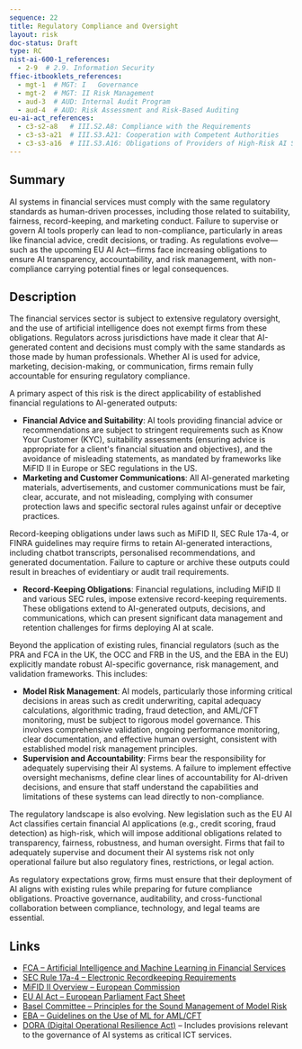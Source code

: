 ```yaml
---
sequence: 22
title: Regulatory Compliance and Oversight
layout: risk
doc-status: Draft
type: RC
nist-ai-600-1_references:
  - 2-9  # 2.9. Information Security
ffiec-itbooklets_references:
  - mgt-1  # MGT: I   Governance
  - mgt-2  # MGT: II Risk Management
  - aud-3  # AUD: Internal Audit Program
  - aud-4  # AUD: Risk Assessment and Risk-Based Auditing
eu-ai-act_references:
  - c3-s2-a8   # III.S2.A8: Compliance with the Requirements
  - c3-s3-a21  # III.S3.A21: Cooperation with Competent Authorities
  - c3-s3-a16  # III.S3.A16: Obligations of Providers of High-Risk AI Systems
---
```


## Summary

AI systems in financial services must comply with the same regulatory standards as human-driven processes, including those related to suitability, fairness, record-keeping, and marketing conduct. Failure to supervise or govern AI tools properly can lead to non-compliance, particularly in areas like financial advice, credit decisions, or trading. As regulations evolve—such as the upcoming EU AI Act—firms face increasing obligations to ensure AI transparency, accountability, and risk management, with non-compliance carrying potential fines or legal consequences.

## Description

The financial services sector is subject to extensive regulatory oversight, and the use of artificial intelligence does not exempt firms from these obligations. Regulators across jurisdictions have made it clear that AI-generated content and decisions must comply with the same standards as those made by human professionals. Whether AI is used for advice, marketing, decision-making, or communication, firms remain fully accountable for ensuring regulatory compliance.

A primary aspect of this risk is the direct applicability of established financial regulations to AI-generated outputs:
* **Financial Advice and Suitability**: AI tools providing financial advice or recommendations are subject to stringent requirements such as Know Your Customer (KYC), suitability assessments (ensuring advice is appropriate for a client's financial situation and objectives), and the avoidance of misleading statements, as mandated by frameworks like MiFID II in Europe or SEC regulations in the US.
* **Marketing and Customer Communications**: All AI-generated marketing materials, advertisements, and customer communications must be fair, clear, accurate, and not misleading, complying with consumer protection laws and specific sectoral rules against unfair or deceptive practices.

Record-keeping obligations under laws such as MiFID II, SEC Rule 17a-4, or FINRA guidelines may require firms to retain AI-generated interactions, including chatbot transcripts, personalised recommendations, and generated documentation. Failure to capture or archive these outputs could result in breaches of evidentiary or audit trail requirements.

* **Record-Keeping Obligations**: Financial regulations, including MiFID II and various SEC rules, impose extensive record-keeping requirements. These obligations extend to AI-generated outputs, decisions, and communications, which can present significant data management and retention challenges for firms deploying AI at scale.

Beyond the application of existing rules, financial regulators (such as the PRA and FCA in the UK, the OCC and FRB in the US, and the EBA in the EU) explicitly mandate robust AI-specific governance, risk management, and validation frameworks. This includes:
* **Model Risk Management**: AI models, particularly those informing critical decisions in areas such as credit underwriting, capital adequacy calculations, algorithmic trading, fraud detection, and AML/CFT monitoring, must be subject to rigorous model governance. This involves comprehensive validation, ongoing performance monitoring, clear documentation, and effective human oversight, consistent with established model risk management principles.
* **Supervision and Accountability**: Firms bear the responsibility for adequately supervising their AI systems. A failure to implement effective oversight mechanisms, define clear lines of accountability for AI-driven decisions, and ensure that staff understand the capabilities and limitations of these systems can lead directly to non-compliance.

The regulatory landscape is also evolving. New legislation such as the EU AI Act classifies certain financial AI applications (e.g., credit scoring, fraud detection) as high-risk, which will impose additional obligations related to transparency, fairness, robustness, and human oversight. Firms that fail to adequately supervise and document their AI systems risk not only operational failure but also regulatory fines, restrictions, or legal action.

As regulatory expectations grow, firms must ensure that their deployment of AI aligns with existing rules while preparing for future compliance obligations. Proactive governance, auditability, and cross-functional collaboration between compliance, technology, and legal teams are essential.

## Links

* [FCA – Artificial Intelligence and Machine Learning in Financial Services](https://www.fca.org.uk/publication/research/research-note-on-ai-and-ml-in-financial-services.pdf)
* [SEC Rule 17a-4 – Electronic Recordkeeping Requirements](https://www.sec.gov/rules/final/34-38245.txt)
* [MiFID II Overview – European Commission](https://finance.ec.europa.eu/capital-markets-union-and-financial-markets/overview/mifid-ii-and-mifir_en)
* [EU AI Act – European Parliament Fact Sheet](https://www.europarl.europa.eu/factsheets/en/sheet/212/artificial-intelligence-ai-)
* [Basel Committee – Principles for the Sound Management of Model Risk](https://www.bis.org/publ/d469.htm)
* [EBA – Guidelines on the Use of ML for AML/CFT](https://www.eba.europa.eu/eba-publishes-guidelines-use-ml-amlcft-context)
* [DORA (Digital Operational Resilience Act)](https://finance.ec.europa.eu/publications/digital-operational-resilience-act-dora_en) – Includes provisions relevant to the governance of AI systems as critical ICT services.

